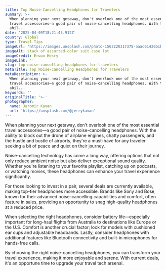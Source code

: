 ```yaml
---
title: Top Noise-Cancelling Headphones for Travelers
summary: >-
  When planning your next getaway, don't overlook one of the most essential
  travel accessories—a good pair of noise-cancelling headphones. With the
  abil...
date: '2025-04-09T18:21:45.912Z'
country: Global
type: Travel Tips
imageUrl: 'https://images.unsplash.com/photo-1503220317375-aaad61436b1b'
imageAlt: stack of assorted-color suit case lot
imageCredit: Erwan Hesry
imageLink: ''
slug: top-noise-cancelling-headphones-for-travelers
metaTitle: Top Noise-Cancelling Headphones for Travelers
metaDescription: >-
  When planning your next getaway, don't overlook one of the most essential
  travel accessories—a good pair of noise-cancelling headphones. With the
  abil...
keywords: ''
originalTitle: '>-'
photographer:
  name: Jaromir Kavan
  url: 'https://unsplash.com/@jerrykavan'
---
```







When planning your next getaway, don't overlook one of the most essential travel accessories—a good pair of noise-cancelling headphones. With the ability to block out the drone of airplane engines, chatty passengers, and the hustle and bustle of airports, they're a must-have for any traveler seeking a bit of peace and quiet on their journey. 

Noise-cancelling technology has come a long way, offering options that not only reduce ambient noise but also deliver exceptional sound quality. Whether you're listening to your favorite playlist, catching up on podcasts, or watching movies, these headphones can enhance your travel experience significantly.

For those looking to invest in a pair, several deals are currently available, making top-tier headphones more accessible. Brands like Sony and Bose, known for their advanced noise-cancelling capabilities and comfort, often feature in sales, providing an opportunity to snag high-quality headphones at a reduced price.

When selecting the right headphones, consider battery life—especially important for long-haul flights from Australia to destinations like Europe or the U.S. Comfort is another crucial factor; look for models with cushioned ear cups and adjustable headbands. Lastly, consider headphones with additional features like Bluetooth connectivity and built-in microphones for hands-free calls.

By choosing the right noise-cancelling headphones, you can transform your travel experience, making it more enjoyable and serene. With current deals, it's an opportune time to upgrade your travel tech arsenal.
